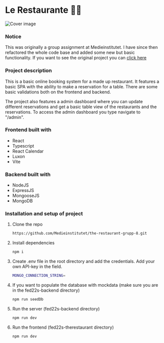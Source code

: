 # Le Restaurante 🍕🍝
![Cover image](https://i.ibb.co/wzK2zGq/Le-Restaurante.jpg)

### Notice
This was originally a group assignment at Medieinstitutet. I have since then refactored the whole code base and added some new but basic functionality. If you want to see the original project you can [click here](https://github.com/Medieinstitutet/the-restaurant-grupp-8)
### Project description
This is a basic online booking system for a made up restaurant. It features a basic SPA with the ability to make a reservation for a table. There are some basic validations both on the frontend and backend.

The project also features a admin dashboard where you can update different reservations and get a basic table view of the restaurants and the reservations. To access the admin dashboard you type navigate to "/admin".

### Frontend built with
- React
- Typescript
- React Calendar
- Luxon
- Vite

### Backend built with
- NodeJS
- ExpressJS
- MongooseJS
- MongoDB

### Installation and setup of project

1. Clone the repo
   ```sh
   https://github.com/Medieinstitutet/the-restaurant-grupp-8.git
   ```
2. Install dependencies
   ```sh
   npm i
   ```
3. Create .env file in the root directory and add the credentials. Add your own API-key in the field.

   ```sh
   MONGO_CONNECTION_STRING=
   ```

4. If you want to populate the database with mockdata (make sure you are in the fed22s-backend directory)

   ```sh
   npm run seedDb
   ```

5. Run the server (fed22s-backend directory)
   ```sh
   npm run dev
   ```

5. Run the frontend (fed22s-therestaurant directory)

   ```sh
   npm run dev
   ```
